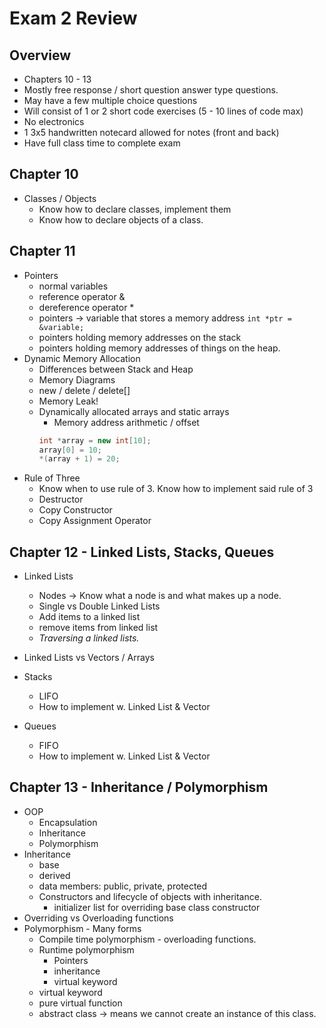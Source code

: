 # Exam 2 Review

## Overview
- Chapters 10 - 13
- Mostly free response / short question answer type questions. 
- May have a few multiple choice questions
- Will consist of 1 or 2 short code exercises (5 - 10 lines of code max)
- No electronics
- 1 3x5 handwritten notecard allowed for notes (front and back)
- Have full class time to complete exam

## Chapter 10
- Classes / Objects
    - Know how to declare classes, implement them
    - Know how to declare objects of a class. 

## Chapter 11
- Pointers
    - normal variables
    - reference operator &
    - dereference operator *
    - pointers -> variable that stores a memory address
    `int *ptr = &variable;`
    - pointers holding memory addresses on the stack
    - pointers holding memory addresses of things on the heap.
- Dynamic Memory Allocation
    - Differences between Stack and Heap
    - Memory Diagrams
    - new / delete / delete[]
    - Memory Leak!
    - Dynamically allocated arrays and static arrays
        - Memory address arithmetic / offset
        ```c++
        int *array = new int[10];
        array[0] = 10;
        *(array + 1) = 20;
        ```
- Rule of Three
    - Know when to use rule of 3. Know how to implement said rule of 3
    - Destructor
    - Copy Constructor
    - Copy Assignment Operator

## Chapter 12 - Linked Lists, Stacks, Queues
- Linked Lists
    - Nodes -> Know what a node is and what makes up a node. 
    - Single vs Double Linked Lists
    - Add items to a linked list
    - remove items from linked list
    - _Traversing a linked lists._

- Linked Lists vs Vectors / Arrays

- Stacks
    - LIFO
    - How to implement w. Linked List & Vector
- Queues
    - FIFO
    - How to implement w. Linked List & Vector

## Chapter 13 - Inheritance / Polymorphism
- OOP
    - Encapsulation
    - Inheritance 
    - Polymorphism
- Inheritance 
    - base
    - derived
    - data members: public, private, protected
    - Constructors and lifecycle of objects with inheritance.
        - initializer list for overriding base class constructor
- Overriding vs Overloading functions
- Polymorphism - Many forms
    - Compile time polymorphism - overloading functions.
    - Runtime polymorphism
        - Pointers
        - inheritance
        - virtual keyword
    - virtual keyword
    - pure virtual function
    - abstract class -> means we cannot create an instance of this class.
    


